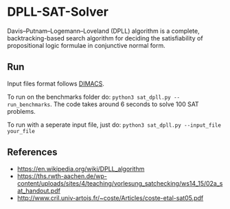 # DPLL-SAT-Solver

Davis–Putnam–Logemann–Loveland (DPLL) algorithm is a complete, backtracking-based search algorithm for deciding the satisfiability of propositional logic formulae in conjunctive normal form.

## Run

Input files format follows [DIMACS](http://www.satcompetition.org/2004/format-solvers2004.html).

To run on the benchmarks folder do:
`python3 sat_dpll.py --run_benchmarks`. The code takes around 6 seconds to solve 100 SAT problems.

To run with a seperate input file, just do:
`python3 sat_dpll.py --input_file your_file`

## References

- https://en.wikipedia.org/wiki/DPLL_algorithm
- https://ths.rwth-aachen.de/wp-content/uploads/sites/4/teaching/vorlesung_satchecking/ws14_15/02a_sat_handout.pdf
- http://www.cril.univ-artois.fr/~coste/Articles/coste-etal-sat05.pdf

